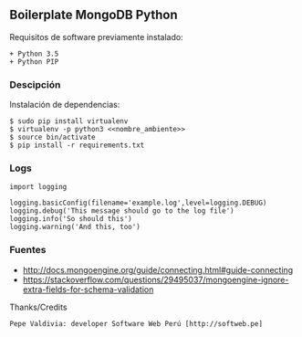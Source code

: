 ## Boilerplate MongoDB Python

Requisitos de software previamente instalado:

	+ Python 3.5
	+ Python PIP

### Descipción

Instalación de dependencias:

    $ sudo pip install virtualenv
    $ virtualenv -p python3 <<nombre_ambiente>>
    $ source bin/activate
    $ pip install -r requirements.txt

### Logs

```
import logging

logging.basicConfig(filename='example.log',level=logging.DEBUG)
logging.debug('This message should go to the log file')
logging.info('So should this')
logging.warning('And this, too')
```

### Fuentes

+ http://docs.mongoengine.org/guide/connecting.html#guide-connecting
+ https://stackoverflow.com/questions/29495037/mongoengine-ignore-extra-fields-for-schema-validation

Thanks/Credits

    Pepe Valdivia: developer Software Web Perú [http://softweb.pe]
